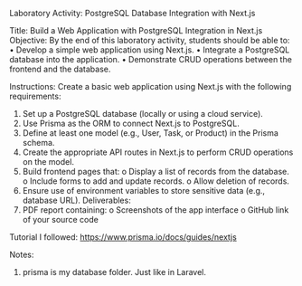 Laboratory Activity: PostgreSQL Database Integration with Next.js

Title: Build a Web Application with PostgreSQL Integration in Next.js
Objective: By the end of this laboratory activity, students should be able to:
• Develop a simple web application using Next.js.
• Integrate a PostgreSQL database into the application.
• Demonstrate CRUD operations between the frontend and the database.

Instructions: Create a basic web application using Next.js with the following requirements:

1. Set up a PostgreSQL database (locally or using a cloud service).
2. Use Prisma as the ORM to connect Next.js to PostgreSQL.
3. Define at least one model (e.g., User, Task, or Product) in the Prisma schema.
4. Create the appropriate API routes in Next.js to perform CRUD operations on the model.
5. Build frontend pages that:
   o Display a list of records from the database.
   o Include forms to add and update records.
   o Allow deletion of records.
6. Ensure use of environment variables to store sensitive data (e.g., database URL).
   Deliverables:
7. PDF report containing:
   o Screenshots of the app interface
   o GitHub link of your source code

Tutorial I followed: https://www.prisma.io/docs/guides/nextjs

Notes:

1. prisma is my database folder. Just like in Laravel.
